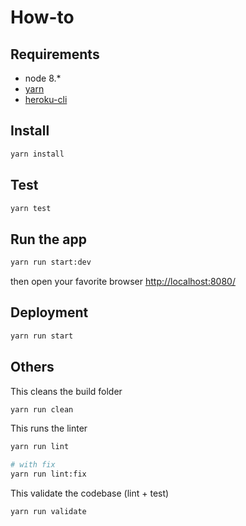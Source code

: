 # How-to

## Requirements

- node 8.*
- [yarn](https://yarnpkg.com/)
- [heroku-cli](https://devcenter.heroku.com/articles/getting-started-with-nodejs#set-up)

## Install

```bash
yarn install
```

## Test

```bash
yarn test
```

## Run the app

```bash
yarn run start:dev
```

then open your favorite browser [http://localhost:8080/](http://localhost:8080/)

## Deployment

```bash
yarn run start
```

## Others

This cleans the build folder

```bash
yarn run clean
```

This runs the linter

```bash
yarn run lint

# with fix
yarn run lint:fix
```

This validate the codebase (lint + test)

```bash
yarn run validate
```
